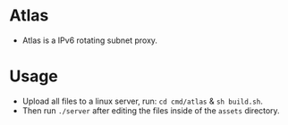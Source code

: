 # Atlas
- Atlas is a IPv6 rotating subnet proxy.

# Usage
- Upload all files to a linux server, run: `cd cmd/atlas` & `sh build.sh`.
- Then run `./server` after editing the files inside of the `assets` directory.
